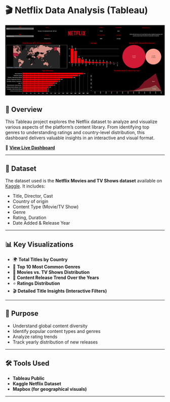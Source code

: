 
# 🎬 Netflix Data Analysis (Tableau)

![Dashboard Preview](./Netflix.JPG)

## 📌 Overview
This Tableau project explores the Netflix dataset to analyze and visualize various aspects of the platform’s content library. From identifying top genres to understanding ratings and country-level distribution, this dashboard delivers valuable insights in an interactive and visual format.

🔗 **[View Live Dashboard](https://public.tableau.com/app/profile/darshan.lakhankiya/viz/NetflixDashboard_17496975141210/Netflix)**

---

## 📂 Dataset
The dataset used is the **Netflix Movies and TV Shows dataset** available on [Kaggle](https://www.kaggle.com/datasets/shivamb/netflix-shows). It includes:
- Title, Director, Cast
- Country of origin
- Content Type (Movie/TV Show)
- Genre
- Rating, Duration
- Date Added & Release Year

---

## 📊 Key Visualizations
- 🌍 **Total Titles by Country**  
- 🍿 **Top 10 Most Common Genres**
- 🎥 **Movies vs. TV Shows Distribution**
- 📆 **Content Release Trend Over the Years**
- ⭐ **Ratings Distribution**
- 🎬 **Detailed Title Insights (Interactive Filters)**

---

## 🧠 Purpose
- Understand global content diversity
- Identify popular content types and genres
- Analyze rating trends
- Track yearly distribution of new releases

---

## 🛠️ Tools Used
- **Tableau Public**
- **Kaggle Netflix Dataset**
- **Mapbox (for geographical visuals)**

---
